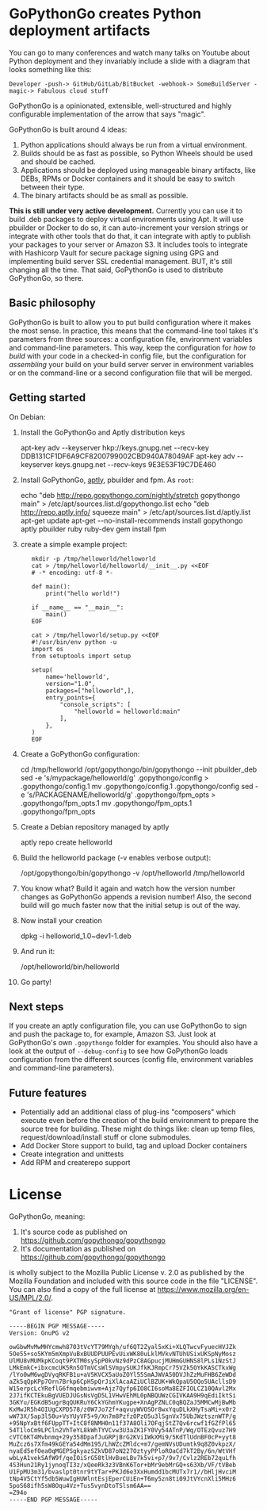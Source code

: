 GoPythonGo creates Python deployment artifacts
==============================================

You can go to many conferences and watch many talks on Youtube about Python deployment and they invariably
include a slide with a diagram that looks something like this:

    Developer -push-> GitHub/GitLab/BitBucket -webhook-> SomeBuildServer -magic-> Fabulous cloud stuff

GoPythonGo is a opinionated, extensible, well-structured and highly configurable implementation of the arrow
that says "magic".

GoPythonGo is built around 4 ideas:

  1. Python applications should always be run from a virtual environment.
  2. Builds should be as fast as possible, so Python Wheels should be used and should be cached.
  3. Applications should be deployed using manageable binary artifacts, like DEBs, RPMs or Docker containers and it
     should be easy to switch between their type.
  4. The binary artifacts should be as small as possible.

**This is still under very active development.** Currently you can use it to build .deb packages to deploy virtual
environments using Apt. It will use pbuilder or Docker to do so, it can auto-increment your version strings or integrate
with other tools that do that, it can integrate with aptly to publish your packages to your server or Amazon S3. It
includes tools to integrate with Hashicorp Vault for secure package signing using GPG and implementing build server
SSL credential management. BUT, it's still changing all the time. That said, GoPythonGo is used to distribute
GoPythonGo, so there.


Basic philosophy
----------------
GoPythonGo is built to allow you to put build configuration where it makes the most sense. In practice, this means 
that the command-line tool takes it's parameters from three sources: a configuration file, environment variables and
command-line parameters. This way, keep the configuration for *how to build* with your code in a checked-in config
file, but the configuration for *assembling* your build on your build server server in environment variables or on
the command-line or a second configuration file that will be merged.


Getting started
---------------
On Debian:

  1. Install the GoPythonGo and Aptly distribution keys

        apt-key adv --keyserver hkp://keys.gnupg.net --recv-key DDB131CF1DF6A9CF8200799002CBD940A78049AF
        apt-key adv --keyserver keys.gnupg.net --recv-keys 9E3E53F19C7DE460

  2. Install GoPythonGo, [aptly](https://aptly.info), pbuilder and fpm. As `root`:

        echo "deb http://repo.gopythongo.com/nightly/stretch gopythongo main" > /etc/apt/sources.list.d/gopythongo.list
        echo "deb http://repo.aptly.info/ squeeze main" > /etc/apt/sources.list.d/aptly.list
        apt-get update
        apt-get --no-install-recommends install gopythongo aptly pbuilder ruby ruby-dev
        gem install fpm

  3. create a simple example project:

            mkdir -p /tmp/helloworld/helloworld
            cat > /tmp/helloworld/helloworld/__init__.py <<EOF
            # -* encoding: utf-8 *-

            def main():
                print("hello world!")

            if __name__ == "__main__":
                main()
            EOF

            cat > /tmp/helloworld/setup.py <<EOF
            #!/usr/bin/env python -u
            import os
            from setuptools import setup

            setup(
                name='helloworld',
                version="1.0",
                packages=["helloworld",],
                entry_points={
                    "console_scripts": [
                        "helloworld = helloworld:main"
                    ],
                },
            )
            EOF

  4. Create a GoPythonGo configuration:

        cd /tmp/helloworld
        /opt/gopythongo/bin/gopythongo --init pbuilder_deb
        sed -e 's/mypackage/helloworld/g' .gopythongo/config > .gopythongo/config.1
        mv .gopythongo/config.1 .gopythongo/config
        sed -e 's/PACKAGENAME/helloworld/g' .gopythongo/fpm_opts > .gopythongo/fpm_opts.1
        mv .gopythongo/fpm_opts.1 .gopythongo/fpm_opts

  5. Create a Debian repository managed by aptly

        aptly repo create helloworld

  6. Build the helloworld package (-v enables verbose output):

        /opt/gopythongo/bin/gopythongo -v /opt/helloworld /tmp/helloworld

  7. You know what? Build it again and watch how the version number changes as GoPythonGo appends a revision number!
     Also, the second build will go much faster now that the initial setup is out of the way.

  8. Now install your creation

        dpkg -i helloworld_1.0~dev1-1.deb

  9. And run it:

        /opt/helloworld/bin/helloworld

  10. Go party!


Next steps
----------
If you create an aptly configuration file, you can use GoPythonGo to sign and push the package to, for example,
Amazon S3. Just look at GoPythonGo's own `.gopythongo` folder for examples. You should also have a look at the output
of `--debug-config` to see how GoPythonGo loads configuration from the different sources (config file, environment
variables and command-line parameters).


Future features
---------------

  * Potentially add an additional class of plug-ins "composers" which execute even before the creation of the
    build environment to prepare the source tree for building. These might do things like: clean up temp files,
    request/download/install stuff or clone submodules.
  * Add Docker Store support to build, tag and upload Docker containers
  * Create integration and unittests
  * Add RPM and createrepo support


License
=======

GoPythonGo, meaning:

  1. It's source code as published on https://github.com/gopythongo/gopythongo
  2. It's documentation as published on https://github.com/gopythongo/gopythongo

is wholly subject to the Mozilla Public License v. 2.0 as published by the Mozilla Foundation and included with this
source code in the file "LICENSE". You can also find a copy of the full license at
https://www.mozilla.org/en-US/MPL/2.0/.

```
"Grant of license" PGP signature.

-----BEGIN PGP MESSAGE-----
Version: GnuPG v2

owGbwMvMwMHYcmwh8703tVcYT79MYgh/uf6QT2Zyal5xKi+XLQTwcvFyuecHVJZk
5Oe55+so5KYm5mXmpVuBxBUUDPUUPEvUixWK80uLklMVkvNTUhUSixUKSpNyMosz
UlMU8vMUMkpKCoqt9PXTM0sySpP0kvNz9dPzC8AGpucjMUHmGUHNS8lPLs1NzStJ
LMkEmkC+ibxcmcUK5Rn5OTmVCsWlSVmpySUKJfkKJRmpCr75VZk5OYkKASCTkxWg
/lYo0wM6wgDVyqRKFB1u+aV5KVCX5aUoZOYl55SmAJWVA50DVJhZzMuFHB6ZeWDd
aZk5qQpKPp7Orn7Brkp6CpH5pQrJiXlAcaAZiUClBZUK+WkQpaU5OQo5UAcllsD9
W15erpcLcYReflG6fmqebmiwvm+Ajz7Qyfp6IO8CI6soMa8EZFIOLCZ10QAvl2Mx
2J7ifKCTEkuBgVUEDJUGsNsVgD5L1VHwVEhML0pNBQUWzCGIVKAA9H9qEdiIktSi
3GKYu/EGKdB5ugrBqQUKRuY6CkYGhmYKugpe+XnAgPZNLC0qBQZaJ5MMCwMjBwMb
KxMwJR5h4OIUgCXPD578/z0W7Jo72f+aqvuyWVOSOr8wxYquDLkXHyTsaMi+x0r2
wW73X/5ap3l50u+VsYUyVF5+9/Xn7m8PzfzOPzO5u3lSgnVx75UbJWztsznWTP/g
+95NpYxBtf6FUppTT+ItC8f8NMH0n11f37A8Oli7OFqjStZ7Qv6rcwf1fGZfPl65
54T1loCm9LPCln2VhTeYL8kWhTYVCvw3U3aZK1FY0Vy54ATnP/Wq/OTEzQvuz7H9
cVTC6KT4Mvbnmq+29y358DpafJuGRPjBrG2KViIWkXMi9/5KdTlUdnBF0cP+yyt8
MuZcz6s7Xfm49kGEYa54dMm195/LhWZcZMldc+m7/gemNVsUDumtk9q8Z0vkpzX/
nyaEd5efOea0qMGEPSgkyazSZkVD87oN227OztyyPPloROaCd7kT2By/6n/WtVHf
wbLyA1vekSAfW9f/qeIOiSrG58tlHvBueLBv7k5vi+p7/9v7/Cvlz2REb72quLfh
4S3Hun21Ry1jynoqTI3z/xQeeRk3z3VBnK6Tor+bMr9ebMrGQ+s63Xb/VF/tVBeb
U1FpMU3m31/bvaslpt0tnr9tYTar+PKJd6e3XxHumdd1bcMUTx7r1//bHljHvciM
tNp4V5CtYf5db5WuwIgHUWlntEsjEperCUiEn+T6my5zn8ti09JtVYcnXli5MHz6
5poS68ifh5sW8Oqu4Vz+Tus5vynDtoTSlsm6AA==
=Z94o
-----END PGP MESSAGE-----
```
